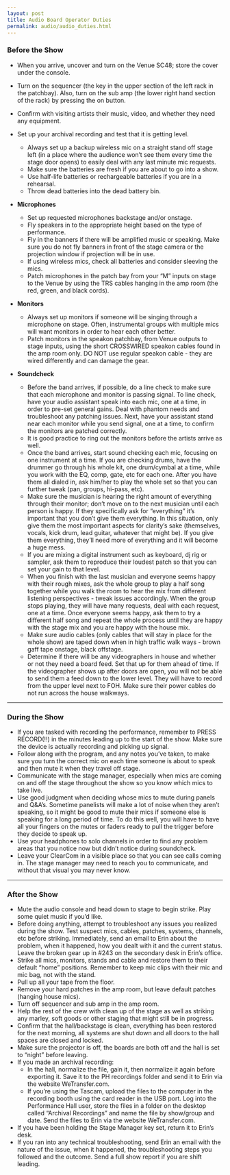```yaml
---
layout: post
title: Audio Board Operator Duties
permalink: audio/audio_duties.html
---
```


### Before the Show

* When you arrive, uncover and turn on the Venue SC48; store the cover under the console.
* Turn on the sequencer (the key in the upper section of the left rack in the patchbay). Also, turn on the sub amp (the lower right hand section of the rack) by pressing the on button.
* Confirm with visiting artists their music, video, and whether they need any equipment.
* Set up your archival recording and test that it is getting level.
  * Always set up a backup wireless mic on a straight stand off stage left (in a place where the audience won’t see them every time the stage door opens) to easily deal with any last minute mic requests.
  * Make sure the batteries are fresh if you are about to go into a show.
  * Use half-life batteries or rechargeable batteries if you are in a rehearsal.
  * Throw dead batteries into the dead battery bin.

* **Microphones**

    * Set up requested microphones backstage and/or onstage.
    * Fly speakers in to the appropriate height based on the type of performance.
    * Fly in the banners if there will be amplified music or speaking.  Make sure you do not fly banners in front of the stage camera or the projection window if projection will be in use.
    * If using wireless mics, check all batteries and consider sleeving the mics.
    * Patch microphones in the patch bay from your “M” inputs on stage to the Venue by using the TRS cables hanging in the amp room (the red, green, and black cords).

* **Monitors**

    * Always set up monitors if someone will be singing through a microphone on stage.  Often, instrumental groups with multiple mics will want monitors in order to hear each other better.
    * Patch monitors in the speakon patchbay, from Venue outputs to stage inputs, using the short CROSSWIRED speakon cables found in the amp room only. DO NOT use regular speakon cable - they are wired differently and can damage the gear.

* **Soundcheck**

  * Before the band arrives, if possible, do a line check to make sure that each microphone and monitor is passing signal.  To line check, have your audio assistant speak into each mic, one at a time, in order to pre-set general gains. Deal with phantom needs and troubleshoot any patching issues.  Next, have your assistant stand near each monitor while you send signal, one at a time, to confirm the monitors are patched correctly.
  * It is good practice to ring out the monitors before the artists arrive as well.
  * Once the band arrives, start sound checking each mic, focusing on one instrument at a time. If you are checking drums, have the drummer go through his whole kit, one drum/cymbal at a time, while you work with the EQ, comp, gate, etc for each one.  After you have them all dialed in, ask him/her to play the whole set so that you can further tweak (pan, groups, hi-pass, etc).
  * Make sure the musician is hearing the right amount of everything through their monitor; don’t move on to the next musician until each person is happy. If they specifically ask for “everything” it’s important that you don’t give them everything.  In this situation, only give them the most important aspects for clarity’s sake (themselves, vocals, kick drum, lead guitar, whatever that might be).  If you give them everything, they’ll need more of everything and it will become a huge mess.
  * If you are mixing a digital instrument such as keyboard, dj rig or sampler, ask them to reproduce their loudest patch so that you can set your gain to that level.  
  * When you finish with the last musician and everyone seems happy with their rough mixes, ask the whole group to play a half song together while you walk the room to hear the mix from different listening perspectives - tweak issues accordingly.  When the group stops playing, they will have many requests, deal with each request, one at a time.  Once everyone seems happy, ask them to try a different half song and repeat the whole process until they are happy with the stage mix and you are happy with the house mix.
  * Make sure audio cables (only cables that will stay in place for the whole show) are taped down when in high traffic walk ways - brown gaff tape onstage, black offstage.
  * Determine if there will be any videographers in house and whether or not they need a board feed. Set that up for them ahead of time.  If the videographer shows up after doors are open, you will not be able to send them a feed down to the lower level.  They will have to record from the upper level next to FOH. Make sure their power cables do not run across the house walkways.

---

### During the Show

* If you are tasked with recording the performance, remember to PRESS RECORD(!!) in the minutes leading up to the start of the show. Make sure the device is actually recording and picking up signal.
* Follow along with the program, and any notes you’ve taken, to make sure you turn the correct mic on each time someone is about to speak and then mute it when they travel off stage.
* Communicate with the stage manager, especially when mics are coming on and off the stage throughout the show so you know which mics to take live.
* Use good judgment when deciding whose mics to mute during panels and Q&A’s. Sometime panelists will make a lot of noise when they aren’t speaking, so it might be good to mute their mics if someone else is speaking for a long period of time. To do this well, you will have to have all your fingers on the mutes or faders ready to pull the trigger before they decide to speak up.
* Use your headphones to solo channels in order to find any problem areas that you notice now but didn’t notice during soundcheck.
* Leave your ClearCom in a visible place so that you can see calls coming in. The stage manager may need to reach you to communicate, and without that visual you may never know.

---

### After the Show

* Mute the audio console and head down to stage to begin strike. Play some quiet music if you’d like.
* Before doing anything, attempt to troubleshoot any issues you realized during the show. Test suspect mics, cables, patches, systems, channels, etc before striking. Immediately, send an email to Erin about the problem, when it happened, how you dealt with it and the current status.  Leave the broken gear up in #243 on the secondary desk in Erin’s office.
* Strike all mics, monitors, stands and cable and restore them to their default “home” positions. Remember to keep mic clips with their mic and mic bag, not with the stand.
* Pull up all your tape from the floor.
* Remove your hard patches in the amp room, but leave default patches (hanging house mics).
* Turn off sequencer and sub amp in the amp room.
* Help the rest of the crew with clean up of the stage as well as striking any marley, soft goods or other staging that might still be in progress.  
* Confirm that the hall/backstage is clean, everything has been restored for the next morning, all systems are shut down and all doors to the hall spaces are closed and locked.
* Make sure the projector is off, the boards are both off and the hall is set to “night” before leaving.
* If you made an archival recording:
  * In the hall, normalize the file, gain it, then normalize it again before exporting it. Save it to the PH recordings folder and send it to Erin via the website WeTransfer.com.
  * If you’re using the Tascam, upload the files to the computer in the recording booth using the card reader in the USB port. Log into the Performance Hall user, store the files in a folder on the desktop called “Archival Recordings” and name the file by show/group and date.  Send the files to Erin via the website WeTransfer.com.  
* If you have been holding the Stage Manager key set, return it to Erin’s desk.
* If you ran into any technical troubleshooting, send Erin an email with the nature of the issue, when it happened, the troubleshooting steps you followed and the outcome. Send a full show report if you are shift leading.
